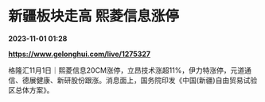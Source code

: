 # 新疆板块走高 熙菱信息涨停

**2023-11-01 01:28**

**https://www.gelonghui.com/live/1275327**

格隆汇11月1日｜熙菱信息20CM涨停，立昂技术涨超11%，伊力特涨停，元道通信、德展健康、新研股份跟涨。消息面上，国务院印发《中国(新疆)自由贸易试验区总体方案》。